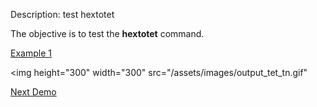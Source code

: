 Description: test hextotet

The objective is to test the **hextotet** command.

[Example 1](description_hextet.md)


<img height="300" width="300" src="/assets/images/output_tet_tn.gif"

[Next Demo](main_pset1.md)
